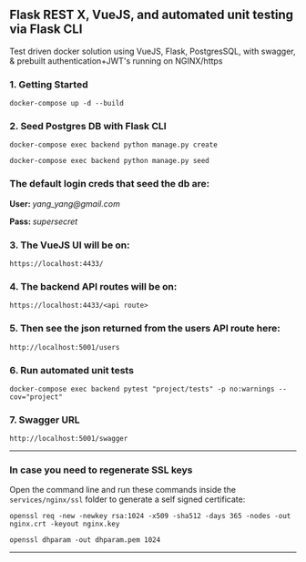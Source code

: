## Flask REST X, VueJS, and automated unit testing via Flask CLI 
Test driven docker solution using VueJS, Flask, PostgresSQL, with swagger, & prebuilt authentication+JWT's running on NGINX/https

### 1. Getting Started

``` docker-compose up -d --build ```


### 2. Seed Postgres DB with Flask CLI

```docker-compose exec backend python manage.py create```

```docker-compose exec backend python manage.py seed```

### The default login creds that seed the db are:

<p><strong>User: </strong>  <em>yang_yang@gmail.com </em></p>
<p><strong>Pass: </strong>  <em>supersecret </em></p>


### 3. The VueJS UI will be on:

``` https://localhost:4433/ ```

### 4. The backend API routes will be on:

``` https://localhost:4433/<api route> ```


### 5. Then see the json returned from the users API route here:

``` http://localhost:5001/users ```


### 6. Run automated unit tests

```docker-compose exec backend pytest "project/tests" -p no:warnings --cov="project"```


### 7. Swagger URL

``` http://localhost:5001/swagger ```

-----------------------------------------------------------


### In case you need to regenerate SSL keys 

Open the command line and run these commands inside the ```services/nginx/ssl``` folder to generate a self signed certificate:


``` openssl req -new -newkey rsa:1024 -x509 -sha512 -days 365 -nodes -out nginx.crt -keyout nginx.key ```


``` openssl dhparam -out dhparam.pem 1024 ```


-----------------------------

